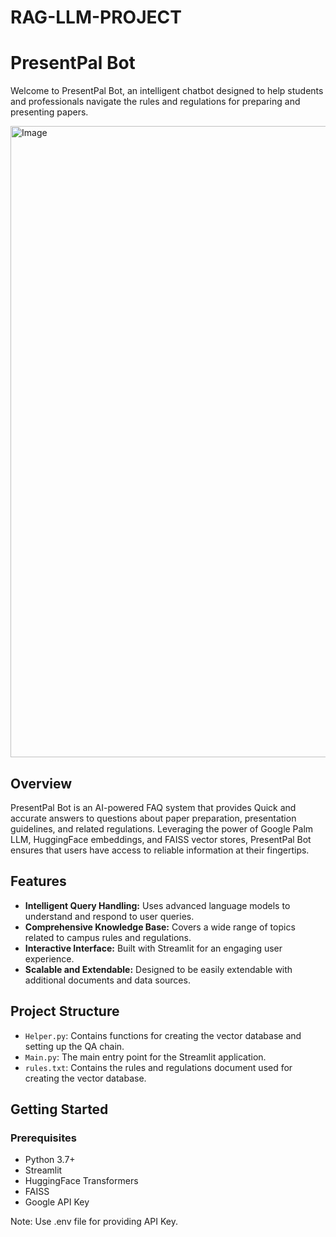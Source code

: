 # RAG-LLM-PROJECT

# PresentPal Bot

Welcome to PresentPal Bot, an intelligent chatbot designed to help students and professionals navigate the rules and regulations for preparing and presenting papers.

<img width="1010" alt="Image" src="https://github.com/user-attachments/assets/34e5f4b8-6989-411e-94b3-a52eeba524e2">

## Overview

PresentPal Bot is an AI-powered FAQ system that provides Quick and accurate answers to questions about paper preparation, presentation guidelines, and related regulations. Leveraging the power of Google Palm LLM, HuggingFace embeddings, and FAISS vector stores, PresentPal Bot ensures that users have access to reliable information at their fingertips.




## Features

- **Intelligent Query Handling:** Uses advanced language models to understand and respond to user queries.
- **Comprehensive Knowledge Base:** Covers a wide range of topics related to campus rules and regulations.
- **Interactive Interface:** Built with Streamlit for an engaging user experience.
- **Scalable and Extendable:** Designed to be easily extendable with additional documents and data sources.

## Project Structure

- `Helper.py`: Contains functions for creating the vector database and setting up the QA chain.
- `Main.py`: The main entry point for the Streamlit application.
- `rules.txt`: Contains the rules and regulations document used for creating the vector database.

## Getting Started

### Prerequisites

- Python 3.7+
- Streamlit
- HuggingFace Transformers
- FAISS
- Google API Key

Note: Use .env file for providing API Key.
